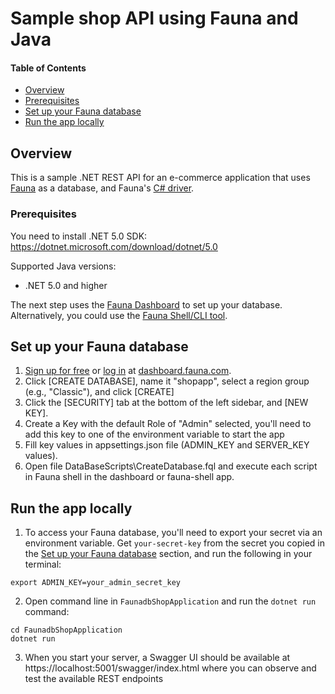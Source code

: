 Sample shop API using Fauna and Java
=============

#### Table of Contents
* [Overview](#overview)
* [Prerequisites](#prerequisites)
* [Set up your Fauna database](#set-up-your-fauna-database)
* [Run the app locally](#run-the-app-locally)

## Overview
This is a sample .NET REST API for an e-commerce application that uses [Fauna](https://docs.fauna.com/) as a database, and Fauna's [C# driver](https://github.com/fauna/faunadb-csharp).

### Prerequisites
You need to install .NET 5.0 SDK:  
https://dotnet.microsoft.com/download/dotnet/5.0

Supported Java versions:
- .NET 5.0 and higher

The next step uses the [Fauna Dashboard](https://dashboard.fauna.com) to set up your database. Alternatively, you could use the [Fauna Shell/CLI tool](https://github.com/fauna/fauna-shell).

## Set up your Fauna database
1. [Sign up for free](https://dashboard.fauna.com/accounts/register) or [log in](https://dashboard.fauna.com/accounts/login) at [dashboard.fauna.com](https://dashboard.fauna.com/accounts/register).
2. Click [CREATE DATABASE], name it "shopapp", select a region group (e.g., "Classic"), and click [CREATE]
3. Click the [SECURITY] tab at the bottom of the left sidebar, and [NEW KEY].
4. Create a Key with the default Role of "Admin" selected, you'll need to add this key to one of the environment variable to start the app
5. Fill key values in appsettings.json file (ADMIN_KEY and SERVER_KEY values).
6. Open file DataBaseScripts\CreateDatabase.fql and execute each script in Fauna shell in the dashboard or fauna-shell app.

## Run the app locally
1. To access your Fauna database, you'll need to export your secret via an environment variable. Get `your-secret-key` from the secret you copied in the [Set up your Fauna database](#set-up-your-fauna-database) section, and run the following in your terminal:
```
export ADMIN_KEY=your_admin_secret_key
```
2. Open command line in `FaunadbShopApplication` and run the `dotnet run` command:
```
cd FaunadbShopApplication
dotnet run
```
3. When you start your server, a Swagger UI should be available at https://localhost:5001/swagger/index.html where you can observe and test the available REST endpoints

